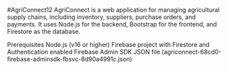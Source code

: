 #AgriConnect12
AgriConnect is a web application for managing agricultural supply chains, including inventory, suppliers, purchase orders, and payments. It uses Node.js for the backend, Bootstrap for the frontend, and Firestore as the database.

Prerequisites
Node.js (v16 or higher)
Firebase project with Firestore and Authentication enabled
Firebase Admin SDK JSON file (agriconnect-68cd0-firebase-adminsdk-fbsvc-8d90a4991c.json)
